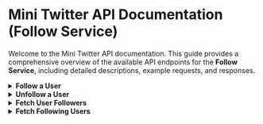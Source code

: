 # Mini Twitter API Documentation (Follow Service)

Welcome to the Mini Twitter API documentation. This guide provides a comprehensive overview of the available API endpoints for the **Follow Service**, including detailed descriptions, example requests, and responses.

<details>
<a id="follow-user"></a>
<summary><b>Follow a User</b></summary>

**Endpoint:** `POST /api/users/{userId}/follow`

**Description:** Follows a specific user.

**Request Parameters::**
- userId (Path Parameter): ID of the user to follow. This parameter is used to specify the user who will be followed.

**Response Body (Success):**
```json
{
  "message": "You are now following user-123."
}
```

**Response Body (Failed):**
```json
{
  "errors": "You are already following this user."
}
```
</details>

<details>
<a id="unfollow-user"></a>
<summary><b>Unfollow a User</b></summary>

**Endpoint:** `DELETE /api/users/{userId}/follow`

**Description:** Unfollows a specific user.

**Request Parameters::**
- userId (Path Parameter): ID of the user to unfollow. This parameter is used to specify the user who will be unfollowed.

**Response Body (Success):**
```json
{
  "message": "You have unfollowed user-123."
}
```

**Response Body (Failed):**
```json
{
  "errors": "You are not following this user."
}
```
</details>

<details>
<a id="fetch-followers"></a>
<summary><b>Fetch User Followers</b></summary>

**Endpoint:** `GET /api/users/{userId}/followers`

**Description:** Retrieves a list of users who follow the specified user.

**Request Parameters::**
- userId (Path Parameter): ID of the user whose followers are to be fetched. This parameter is used to specify the user whose followers you want to retrieve.

**Response Body (Success):**
```json
{
  "data": [
    {
      "id": "user-456",
      "username": "janedoe",
      "bio": "Tech enthusiast."
    },
    {
      "id": "user-789",
      "username": "alice",
      "bio": "Loves coding."
    }
  ]
}
```

**Response Body (Failed):**
```json
{
  "errors": "No followers found for this user."
}
```
</details>

<details>
<a id="fetch-following"></a>
<summary><b>Fetch Following Users</b></summary>

**Endpoint:** `GET /api/users/{userId}/following`

**Description:**  Retrieves a list of users that the specified user is following.

**Request Parameters::**
- userId (Path Parameter): ID of the user whose following list is to be fetched. This parameter is used to specify the user whose following list you want to retrieve.

**Response Body (Success):**
```json
{
  "data": [
    {
      "id": "user-456",
      "username": "janedoe",
      "bio": "Tech enthusiast."
    },
    {
      "id": "user-789",
      "username": "alice",
      "bio": "Loves coding."
    }
  ]
}
```

**Response Body (Failed):**
```json
{
  "errors": "This user is not following anyone."
}
```
</details>
